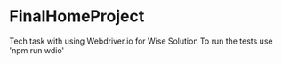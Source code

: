 # FinalHomeProject
Tech task with using Webdriver.io for Wise Solution
To run the tests use 'npm run wdio' 